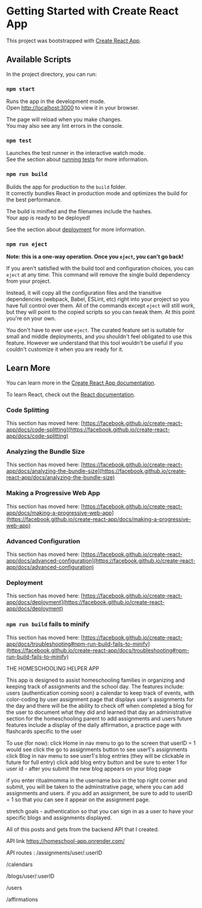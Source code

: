 # Getting Started with Create React App

This project was bootstrapped with [Create React App](https://github.com/facebook/create-react-app).

## Available Scripts

In the project directory, you can run:

### `npm start`

Runs the app in the development mode.\
Open [http://localhost:3000](http://localhost:3000) to view it in your browser.

The page will reload when you make changes.\
You may also see any lint errors in the console.

### `npm test`

Launches the test runner in the interactive watch mode.\
See the section about [running tests](https://facebook.github.io/create-react-app/docs/running-tests) for more information.

### `npm run build`

Builds the app for production to the `build` folder.\
It correctly bundles React in production mode and optimizes the build for the best performance.

The build is minified and the filenames include the hashes.\
Your app is ready to be deployed!

See the section about [deployment](https://facebook.github.io/create-react-app/docs/deployment) for more information.

### `npm run eject`

**Note: this is a one-way operation. Once you `eject`, you can't go back!**

If you aren't satisfied with the build tool and configuration choices, you can `eject` at any time. This command will remove the single build dependency from your project.

Instead, it will copy all the configuration files and the transitive dependencies (webpack, Babel, ESLint, etc) right into your project so you have full control over them. All of the commands except `eject` will still work, but they will point to the copied scripts so you can tweak them. At this point you're on your own.

You don't have to ever use `eject`. The curated feature set is suitable for small and middle deployments, and you shouldn't feel obligated to use this feature. However we understand that this tool wouldn't be useful if you couldn't customize it when you are ready for it.

## Learn More

You can learn more in the [Create React App documentation](https://facebook.github.io/create-react-app/docs/getting-started).

To learn React, check out the [React documentation](https://reactjs.org/).

### Code Splitting

This section has moved here: [https://facebook.github.io/create-react-app/docs/code-splitting](https://facebook.github.io/create-react-app/docs/code-splitting)

### Analyzing the Bundle Size

This section has moved here: [https://facebook.github.io/create-react-app/docs/analyzing-the-bundle-size](https://facebook.github.io/create-react-app/docs/analyzing-the-bundle-size)

### Making a Progressive Web App

This section has moved here: [https://facebook.github.io/create-react-app/docs/making-a-progressive-web-app](https://facebook.github.io/create-react-app/docs/making-a-progressive-web-app)

### Advanced Configuration

This section has moved here: [https://facebook.github.io/create-react-app/docs/advanced-configuration](https://facebook.github.io/create-react-app/docs/advanced-configuration)

### Deployment

This section has moved here: [https://facebook.github.io/create-react-app/docs/deployment](https://facebook.github.io/create-react-app/docs/deployment)

### `npm run build` fails to minify

This section has moved here: [https://facebook.github.io/create-react-app/docs/troubleshooting#npm-run-build-fails-to-minify](https://facebook.github.io/create-react-app/docs/troubleshooting#npm-run-build-fails-to-minify)

THE HOMESCHOOLING HELPER APP

This app is designed to assist homeschooling families in organizing and keeping track of assignments and the school day.  The features include:
users (authentication coming soon)
a calendar to keep track of events, with color-coding by user
assignment page that displays user's assignments for the day and there will be the ability to check off when completed
a blog for the user to document what they did and learned that day
an administrative section for the homeschooling parent to add assignments and users
future features include a display of the daily affirmation, a practice page with flashcards specific to the user

To use (for now):
click Home in nav menu to go to the screen that userID = 1 would see
click the go to assignments button to see user1's assignments
click Blog in nav menu to see user1's blog entries (they will be clickable in future for full entry)
click add blog entry button and be sure to enter 1 for user id - after you submit the new blog appears on your blog page

if you enter ritualmomma in the username box in the top right corner and submit, you will be taken to the adminstrative page, where you can add assignments and users. if you add an assignment, be sure to add to userID = 1 so that you can see it appear on the assignment page.

stretch goals - authentication so that you can sign in as a user to have your specific blogs and assignments displayed.

All of this posts and gets from the backend API that I created.


API link https://homeschool-app.onrender.com/

API routes :
/assignments/user/:userID

/calendars

/blogs/user/:userID

/users

/affirmations
